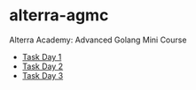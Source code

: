 # alterra-agmc
Alterra Academy: Advanced Golang Mini Course

* [Task Day 1](day1)
* [Task Day 2](day2)
* [Task Day 3](day3)
